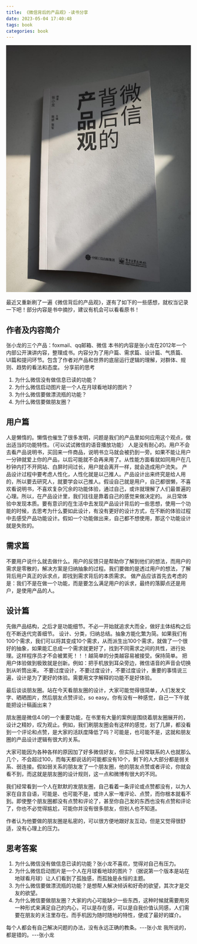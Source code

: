 ```yaml
---
title: 《微信背后的产品观》-读书分享
date: 2023-05-04 17:40:48
tags: book
categories: book
---
```


![weixin](readBookOfWeixin\weixin.png)

最近又重新刷了一遍《微信背后的产品观》，遂有了如下的一些感想，就权当记录一下吧！部分内容是书中摘抄，建议有机会可以看看原书！



## 作者及内容简介

张小龙的三个产品：foxmail、qq邮箱、微信
本书的内容是张小龙在2012年一个内部公开演讲内容，整理成书。内容分为了用户篇、需求篇、设计篇、气质篇、UI篇和提问环节。包含了作者对产品和世界的底层运行逻辑的理解，对群体、规则、趋势的看法和态度。
分享前的思考



1. 为什么微信没有做信息已读的功能？
2. 为什么微信启动图片是一个人在月球看地球的图片？
3. 为什么微信要做漂流瓶的功能？
4. 为什么微信要做朋友圈？



## 用户篇


人是懒惰的。懒惰也催生了很多发明，问题是我们的产品里如何应用这个观点，做出适当的功能特性。（可以试试微信的语音播放功能）
人是没有耐心的。用户不会去看产品说明书，买回来一件商品，说明书立马就会被扔到一旁。如果不能让用户一分钟就爱上你的产品，以后可能就不会再来用了。从性能方面看就如同用户在几秒钟内打不开网站、白屏时间过长，用户就会离开一样，就会造成用户流失。
产品设计过程中要考虑人性化，人性化就是以己推人。产品设计出来终究是给人用的，所以要去研究人，就要学会以己推人。假设自己就是用户，自己都很懒，不喜欢看说明书，不喜欢复杂冗余的功能体验，通过自己，或许就理解了人们最普遍的心理。所以，在产品设计里，我们往往是靠着自己的感觉来做决定的。
从日常体验中发现本质。要有意识的在生活中去发现产品设计背后的一些思想，使用一个功能的时候，去思考为什么要如此设计，有没有更好的设计方式，在不断的体验过程中去感受产品功能设计。假如一个功能做出来，自己都不想使用，那这个功能设计就是失败的。



## 需求篇


不要用户说什么就去做什么。用户的反馈只是帮助你了解到他们的想法，而用户的需求是零散的，解决方案是归纳抽象的过程。我们要做的是透过用户的想法，了解背后用户真正的诉求点，即找到需求背后的本质需求。
做产品应该首先去考虑的是：我们不是在做一个功能，而是要怎么满足用户的诉求，最终的落脚点还是用户，是使用产品的人。



## 设计篇


先做产品结构，之后才是功能细节。不必一开始就追求大而全，做好主体结构之后在不断迭代完善细节。
设计、分类，归纳总结。抽象方能化繁为简。如果我们有100个需求，我们可以将其变成10个需求，从而派生出100个需求，就做了一个很好的抽象，如果能汇总成一个需求就更好了，找到不同需求之间的共性，进行处理。这样程序员才不会被累死！！！越简单的分类越容易被接受。保持简单。
把用户体验做到极致就是创新。例如：把手机放到耳朵旁边，微信语音的声音会切换到从听筒出来。
不要过度设计，不要过度设计，不要过度设计，重要的事情说三遍，设计是为了更好的体验。需要用文字解释的功能不是好体验。



最后谈谈朋友圈。站在今天看朋友圈的设计，大家可能觉得很简单，人们发发文字、晒晒图片，然后朋友点赞评论，so easy。你有没有一种感觉，自己一下午就能把设计稿画出来？



朋友圈是微信4.0的一个重要功能，在书里有大量的案例是围绕着朋友圈展开的，设计之精妙，叹为观止。例如，我们刷朋友圈会有这样的感觉，划了几屏，都没看到一个评论和点赞，是大家的活跃度降低了吗？可能是，也可能不是，这就和朋友圈的产品设计逻辑有很大的关系。



大家可能因为各种各样的原因加了好多微信好友，但实际上经常联系的人也就那么几个，不会超过100，而每天都说话的可能都没有10个，剩下的人大部分都是弱关系、弱连接。假如弱关系的朋友发了一个朋友圈，他的朋友点赞或者评论，你就会看不到，而这就是朋友圈的设计规则，这一点和微博有很大的不同。



我们经常看到一个人在默默的发朋友圈，自己看着一条评论或点赞都没有，以为人家在自言自语，可能是、也可能不是，或许人家一堆评论、点赞，而你根本就看不到。即使整个朋友圈都没有点赞和评论了，甚至你自己发的东西也没有点赞和评论了，你也不必觉得尴尬，可能你并没有很多朋友，但别人也不知道。



作者认为他要做的朋友圈是私密的，可以很方便地跟好友互动，但是又觉得很舒适，没有心理上的压力。



## 思考答案



1. 为什么微信没有做信息已读的功能？张小龙不喜欢，觉得对自己有压力。
2. 为什么微信启动图片是一个人在月球看地球的图片？（据说第一个版本是站在地球看月球）让人们看到了孤独感，而孤独是永恒的主题。
3. 为什么微信要做漂流瓶的功能？是想帮人解决倾诉和好奇的欲望，其次才是交友的欲望。
4. 为什么微信要做朋友圈？大家的内心可能缺少一些东西，这种时候就需要用另一种形式来满足自己的内心，可以是存在感，可以是自我价值认同感，人们需要在朋友的关注里存在。而手机因为随时随地的特性，便成了最好的媒介。



每个人都会有自己解决问题的办法，没有永远正确的教条。---张小龙
我所说的，都是错的。---张小龙